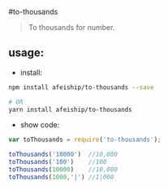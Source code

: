#to-thousands
> To  thousands for number.


## usage:
+ install:
```bash
npm install afeiship/to-thousands --save

# OR
yarn install afeiship/to-thousands
```

+ show code:
```javascript
var toThousands = require('to-thousands');

toThousands('10000')  //10,000
toThousands('100')    //100
toThousands(10000)    //10,000
toThousands(1000,'|') //1|000
```
